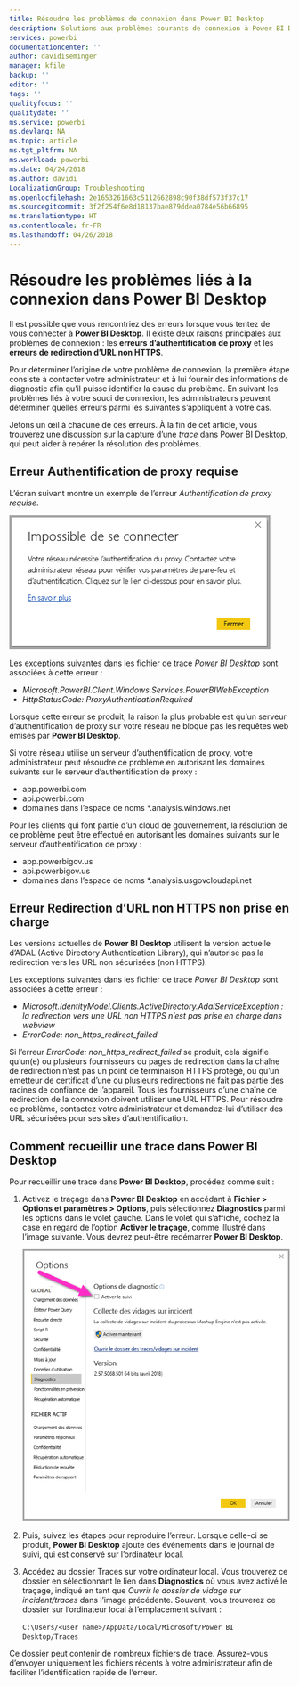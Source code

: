 ```yaml
---
title: Résoudre les problèmes de connexion dans Power BI Desktop
description: Solutions aux problèmes courants de connexion à Power BI Desktop
services: powerbi
documentationcenter: ''
author: davidiseminger
manager: kfile
backup: ''
editor: ''
tags: ''
qualityfocus: ''
qualitydate: ''
ms.service: powerbi
ms.devlang: NA
ms.topic: article
ms.tgt_pltfrm: NA
ms.workload: powerbi
ms.date: 04/24/2018
ms.author: davidi
LocalizationGroup: Troubleshooting
ms.openlocfilehash: 2e1653261663c5112662898c90f38df573f37c17
ms.sourcegitcommit: 3f2f254f6e8d18137bae879ddea0784e56b66895
ms.translationtype: HT
ms.contentlocale: fr-FR
ms.lasthandoff: 04/26/2018
---
```

# <a name="troubleshooting-sign-in-for-power-bi-desktop"></a>Résoudre les problèmes liés à la connexion dans Power BI Desktop
Il est possible que vous rencontriez des erreurs lorsque vous tentez de vous connecter à **Power BI Desktop**. Il existe deux raisons principales aux problèmes de connexion : les **erreurs d’authentification de proxy** et les **erreurs de redirection d’URL non HTTPS**. 

Pour déterminer l’origine de votre problème de connexion, la première étape consiste à contacter votre administrateur et à lui fournir des informations de diagnostic afin qu’il puisse identifier la cause du problème. En suivant les problèmes liés à votre souci de connexion, les administrateurs peuvent déterminer quelles erreurs parmi les suivantes s’appliquent à votre cas. 

Jetons un œil à chacune de ces erreurs. À la fin de cet article, vous trouverez une discussion sur la capture d’une *trace* dans Power BI Desktop, qui peut aider à repérer la résolution des problèmes.


## <a name="proxy-authentication-required-error"></a>Erreur Authentification de proxy requise

L’écran suivant montre un exemple de l’erreur *Authentification de proxy requise*.

![Erreur de connexion pour l’authentification de proxy](media/desktop-troubleshooting-sign-in/desktop-tshoot-sign-in_01.png)

Les exceptions suivantes dans les fichier de trace *Power BI Desktop* sont associées à cette erreur :

* *Microsoft.PowerBI.Client.Windows.Services.PowerBIWebException*
* *HttpStatusCode: ProxyAuthenticationRequired*

Lorsque cette erreur se produit, la raison la plus probable est qu’un serveur d’authentification de proxy sur votre réseau ne bloque pas les requêtes web émises par **Power BI Desktop**. 

Si votre réseau utilise un serveur d’authentification de proxy, votre administrateur peut résoudre ce problème en autorisant les domaines suivants sur le serveur d’authentification de proxy :

* app.powerbi.com
* api.powerbi.com
* domaines dans l’espace de noms *.analysis.windows.net

Pour les clients qui font partie d’un cloud de gouvernement, la résolution de ce problème peut être effectué en autorisant les domaines suivants sur le serveur d’authentification de proxy :

* app.powerbigov.us
* api.powerbigov.us
* domaines dans l’espace de noms *.analysis.usgovcloudapi.net

## <a name="non-https-url-redirect-not-supported-error"></a>Erreur Redirection d’URL non HTTPS non prise en charge

Les versions actuelles de **Power BI Desktop** utilisent la version actuelle d’ADAL (Active Directory Authentication Library), qui n’autorise pas la redirection vers les URL non sécurisées (non HTTPS). 

Les exceptions suivantes dans les fichier de trace *Power BI Desktop* sont associées à cette erreur :

* *Microsoft.IdentityModel.Clients.ActiveDirectory.AdalServiceException : la redirection vers une URL non HTTPS n’est pas prise en charge dans webview*
* *ErrorCode: non_https_redirect_failed*

Si l’erreur *ErrorCode: non_https_redirect_failed* se produit, cela signifie qu’un(e) ou plusieurs fournisseurs ou pages de redirection dans la chaîne de redirection n’est pas un point de terminaison HTTPS protégé, ou qu’un émetteur de certificat d’une ou plusieurs redirections ne fait pas partie des racines de confiance de l’appareil. Tous les fournisseurs d’une chaîne de redirection de la connexion doivent utiliser une URL HTTPS. Pour résoudre ce problème, contactez votre administrateur et demandez-lui d’utiliser des URL sécurisées pour ses sites d’authentification. 

## <a name="how-to-collect-a-trace-in-power-bi-desktop"></a>Comment recueillir une trace dans Power BI Desktop

Pour recueillir une trace dans **Power BI Desktop**, procédez comme suit :

1. Activez le traçage dans **Power BI Desktop** en accédant à **Fichier > Options et paramètres > Options**, puis sélectionnez **Diagnostics** parmi les options dans le volet gauche. Dans le volet qui s’affiche, cochez la case en regard de l’option **Activer le traçage**, comme illustré dans l’image suivante. Vous devrez peut-être redémarrer **Power BI Desktop**.
   
   ![Activer le traçage dans Power BI Desktop](media/desktop-troubleshooting-sign-in/desktop-tshoot-sign-in_02.png)

2. Puis, suivez les étapes pour reproduire l’erreur. Lorsque celle-ci se produit, **Power BI Desktop** ajoute des événements dans le journal de suivi, qui est conservé sur l’ordinateur local.

3. Accédez au dossier Traces sur votre ordinateur local. Vous trouverez ce dossier en sélectionnant le lien dans **Diagnostics** où vous avez activé le traçage, indiqué en tant que *Ouvrir le dossier de vidage sur incident/traces* dans l’image précédente. Souvent, vous trouverez ce dossier sur l’ordinateur local à l’emplacement suivant :

    `C:\Users/<user name>/AppData/Local/Microsoft/Power BI Desktop/Traces`

Ce dossier peut contenir de nombreux fichiers de trace. Assurez-vous d’envoyer uniquement les fichiers récents à votre administrateur afin de faciliter l’identification rapide de l’erreur. 

